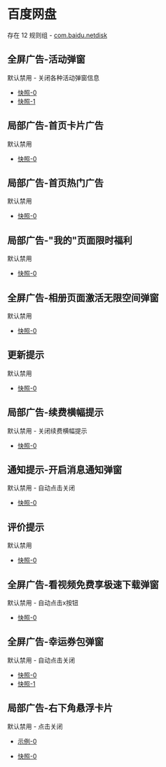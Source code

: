 # 百度网盘

存在 12 规则组 - [com.baidu.netdisk](/src/apps/com.baidu.netdisk.ts)

## 全屏广告-活动弹窗

默认禁用 - 关闭各种活动弹窗信息

- [快照-0](https://i.gkd.li/i/12642505)
- [快照-1](https://i.gkd.li/i/12923937)

## 局部广告-首页卡片广告

默认禁用

- [快照-0](https://i.gkd.li/i/12706544)

## 局部广告-首页热门广告

默认禁用

- [快照-0](https://i.gkd.li/i/12706544)

## 局部广告-"我的"页面限时福利

默认禁用

- [快照-0](https://i.gkd.li/i/12706549)

## 全屏广告-相册页面激活无限空间弹窗

默认禁用

- [快照-0](https://i.gkd.li/i/12648987)

## 更新提示

默认禁用

- [快照-0](https://i.gkd.li/i/12863984)

## 局部广告-续费横幅提示

默认禁用 - 关闭续费横幅提示

- [快照-0](https://i.gkd.li/i/12924036)

## 通知提示-开启消息通知弹窗

默认禁用 - 自动点击关闭

- [快照-0](https://i.gkd.li/i/12923936)

## 评价提示

默认禁用

- [快照-0](https://i.gkd.li/i/14317054)

## 全屏广告-看视频免费享极速下载弹窗

默认禁用 - 自动点击x按钮

- [快照-0](https://i.gkd.li/i/12783106)

## 全屏广告-幸运券包弹窗

默认禁用 - 自动点击关闭

- [快照-0](https://i.gkd.li/i/13806852)
- [快照-1](https://i.gkd.li/i/14730106)

## 局部广告-右下角悬浮卡片

默认禁用 - 点击关闭

- [示例-0](https://m.gkd.li/57941037/470eec82-ed99-4f50-beba-2587e525cfdf)

- [快照-0](https://i.gkd.li/i/14278618)
